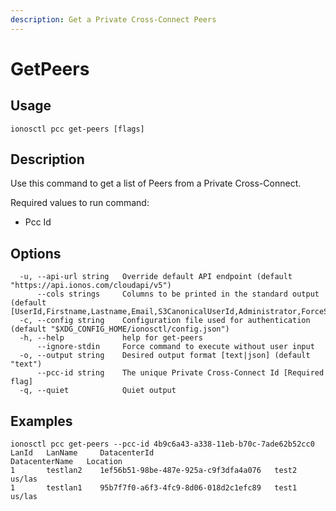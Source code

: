 ```yaml
---
description: Get a Private Cross-Connect Peers
---
```


# GetPeers

## Usage

```text
ionosctl pcc get-peers [flags]
```

## Description

Use this command to get a list of Peers from a Private Cross-Connect.

Required values to run command:

* Pcc Id

## Options

```text
  -u, --api-url string   Override default API endpoint (default "https://api.ionos.com/cloudapi/v5")
      --cols strings     Columns to be printed in the standard output (default [UserId,Firstname,Lastname,Email,S3CanonicalUserId,Administrator,ForceSecAuth,SecAuthActive,Active])
  -c, --config string    Configuration file used for authentication (default "$XDG_CONFIG_HOME/ionosctl/config.json")
  -h, --help             help for get-peers
      --ignore-stdin     Force command to execute without user input
  -o, --output string    Desired output format [text|json] (default "text")
      --pcc-id string    The unique Private Cross-Connect Id [Required flag]
  -q, --quiet            Quiet output
```

## Examples

```text
ionosctl pcc get-peers --pcc-id 4b9c6a43-a338-11eb-b70c-7ade62b52cc0 
LanId   LanName     DatacenterId                           DatacenterName   Location
1       testlan2    1ef56b51-98be-487e-925a-c9f3dfa4a076   test2            us/las
1       testlan1    95b7f7f0-a6f3-4fc9-8d06-018d2c1efc89   test1            us/las
```

